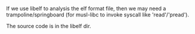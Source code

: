 If we use libelf to analysis the elf format file, then we may need a trampoline/springboard (for musl-libc to invoke syscall like 'read'/'pread').

The source code is in the libelf dir.
